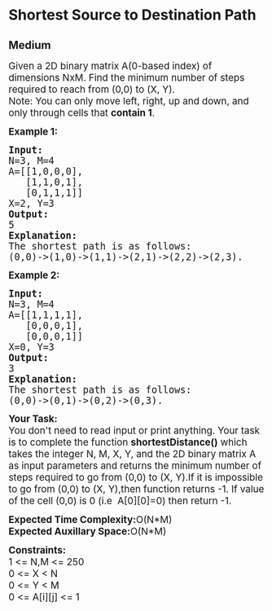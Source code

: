 # Shortest Source to Destination Path
## Medium
<div class="problems_problem_content__Xm_eO"><p><span style="font-size: 14pt;">Given a&nbsp;2D binary matrix A(0-based index) of dimensions NxM. Find the minimum number of steps required to reach from (0,0) to (X, Y).<br>Note: You can only move left, right, up and down, and only through cells that <strong>contain 1</strong>.</span></p>
<p><span style="font-size: 14pt;"><strong>Example 1:</strong></span></p>
<pre><span style="font-size: 14pt;"><strong>Input:</strong>
N=3, M=4
A=[[1,0,0,0], 
   [1,1,0,1],<br>   [0,1,1,1]]
X=2, Y=3 
<strong>Output:</strong>
5
<strong>Explanation:</strong>
The shortest path is as follows:
(0,0)-&gt;(1,0)-&gt;(1,1)-&gt;(2,1)-&gt;(2,2)-&gt;(2,3).</span></pre>
<p><span style="font-size: 14pt;"><strong>Example 2:</strong></span></p>
<pre><span style="font-size: 14pt;"><strong>Input:</strong>
N=3, M=4
A=[[1,1,1,1],
   [0,0,0,1],<br>   [0,0,0,1]]
X=0, Y=3
<strong>Output:</strong>
3
<strong>Explanation:</strong>
The shortest path is as follows:
(0,0)-&gt;(0,1)-&gt;(0,2)-&gt;(0,3).</span></pre>
<p><span style="font-size: 14pt;"><strong>Your Task:</strong><br>You don't need to read input or print anything. Your task is to complete the function <strong>shortestDistance()</strong> which takes the integer N, M, X, Y, and the 2D binary matrix A as input parameters and returns the minimum number of steps required to go from (0,0) to (X, Y).If it is impossible to go from (0,0) to&nbsp;(X, Y),then function returns -1. If value of the cell (0,0) is 0&nbsp;(i.e&nbsp; A[0][0]=0)&nbsp;then return -1.</span></p>
<p><span style="font-size: 14pt;"><strong>Expected Time Complexity:</strong>O(N*M)<br><strong>Expected Auxillary Space:</strong>O(N*M)</span></p>
<p><span style="font-size: 14pt;"><strong>Constraints:</strong><br>1 &lt;= N,M &lt;= 250<br></span><span style="font-size: 14pt;">0 &lt;= X &lt; N<br></span><span style="font-size: 14pt;">0 &lt;= Y &lt; M<br>0 &lt;= A[i][j] &lt;= 1</span></p></div>